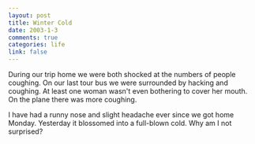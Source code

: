 ```yaml
--- 
layout: post
title: Winter Cold
date: 2003-1-3
comments: true
categories: life
link: false
---
```

During our trip home we were both shocked at the numbers of people coughing. On our last tour bus we were surrounded by hacking and coughing. At least one woman wasn't even bothering to cover her mouth. On the plane there was more coughing.

I have had a runny nose and slight headache ever since we got home Monday. Yesterday it blossomed into a full-blown cold. Why am I not surprised?
